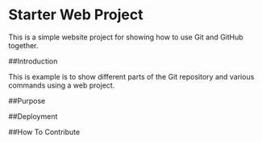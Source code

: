 # Starter Web Project

This is a simple website project for showing how to use Git
and GitHub together.

##Introduction

This is example is to show different parts of the Git repository
and various commands using a web project.

##Purpose

##Deployment

##How To Contribute